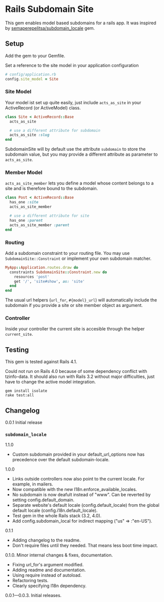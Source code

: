 # Rails Subdomain Site

This gem enables model based subdomains for a rails app.
It was inspired by [semaperepelitsa/subdomain_locale](https://github.com/semaperepelitsa/subdomain_locale) gem.

## Setup

Add the gem to your Gemfile.

Set a reference to the site model in your application configuration

```ruby
# config/application.rb
config.site_model = Site
```
### Site Model
Your model ist set up quite easily, just include ``acts_as_site`` in your ActiveRecord (or ActiveModel) class.

```ruby
class Site < ActiveRecord::Base
  acts_as_site

  # use a different attribute for subdomain
  acts_as_site :slug
end
```

SubdomainSite will by default use the attribute ``subdomain`` to store the subdomain value, but you may provide a different attribute as parameter to ``acts_as_site``.

### Member Model
``acts_as_site_member`` lets you define a model whose content belongs to a site and is therefore bound to the subdomain.

```ruby
class Post < ActiveRecord::Base
  has_one :site
  acts_as_site_member

  # use a different attribute for site
  has_one :parent
  acts_as_site_member :parent
end
```

### Routing
Add a subdomain constraint to your routing file. You may use ``SubdomainSite::Constraint`` or implement your own subdomain matcher.

```ruby
MyApp::Application.routes.draw do
  constraints SubdomainSite::Constraint.new do
    resources 'post'
    get '/', 'site#show', as: 'site'
  end
end
```

The usual url helpers (``url_for``, ``#{model}_url``) will automatically include the subdomain if you provide a site or site member object as argument.

### Controller

Inside your controller the current site is accesible through the helper ```current_site```.

## Testing

This gem is tested against Rails 4.1.

Could not run on Rails 4.0 because of some dependency conflict with tzinfo-data.
It should also run with Rails 3.2 without major difficulties, just have to change the active model integration.

```
gem install isolate
rake test:all
```

## Changelog

0.0.1 Initial release

### ```subdomain_locale```
1.1.0

* Custom subdomain provided in your default_url_options now has precedence over the default subdomain-locale.

1.0.0

* Links outside controllers now also point to the current locale. For example, in mailers.
* Now compatible with the new I18n.enforce\_available\_locales.
* No subdomain is now deafult instead of "www". Can be reverted by setting config.default\_domain.
* Separate website's default locale (config.default\_locale) from the global default locale (config.i18n.default\_locale).
* Test gem in the whole Rails stack (3.2, 4.0).
* Add config.subdomain_local for indirect mapping ("us" => :"en-US").

0.1.1

* Adding changelog to the readme.
* Don't require files until they needed. That means less boot time impact.

0.1.0. Minor internal changes & fixes, documentation.

* Fixing url_for's argument modified.
* Adding readme and documentation.
* Using require instead of autoload.
* Refactoring tests.
* Clearly specifying I18n dependency.

0.0.1—0.0.3. Initial releases.

